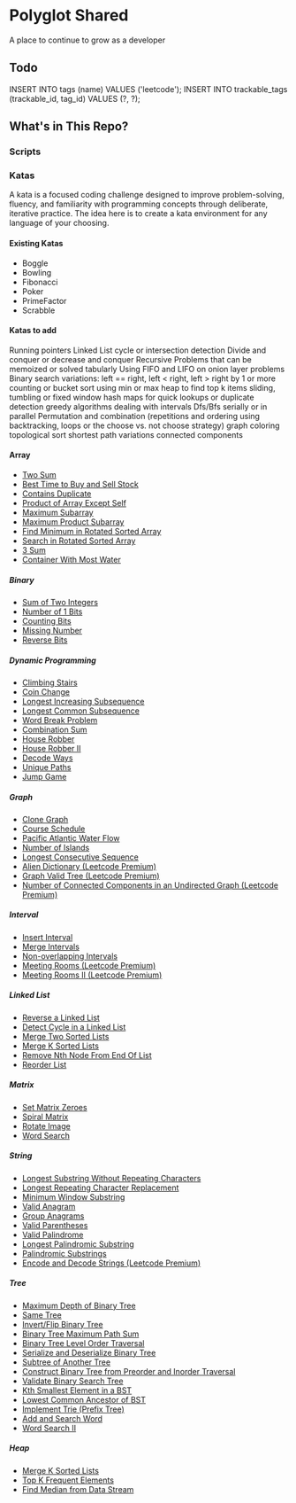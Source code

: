 # Polyglot Shared

A place to continue to grow as a developer

## Todo

INSERT INTO tags (name) VALUES ('leetcode');
INSERT INTO trackable_tags (trackable_id, tag_id) VALUES (?, ?);

## What's in This Repo?

### Scripts

### Katas

A kata is a focused coding challenge designed to improve problem-solving, fluency, and familiarity with programming concepts through deliberate, iterative practice. The idea here is to create a kata environment for any language of your choosing.

#### Existing Katas
- Boggle
- Bowling
- Fibonacci
- Poker
- PrimeFactor
- Scrabble

#### Katas to add

Running pointers
Linked List cycle or intersection detection
Divide and conquer or decrease and conquer
Recursive Problems that can be memoized or solved tabularly
Using FIFO and LIFO on onion layer problems
Binary search variations: left == right, left < right, left > right by 1 or more
counting or bucket sort
using min or max heap to find top k items
sliding, tumbling or fixed window
hash maps for quick lookups or duplicate detection
greedy algorithms
dealing with intervals
Dfs/Bfs serially or in parallel
Permutation and combination (repetitions and ordering using backtracking, loops or the choose vs. not choose strategy)
graph coloring
topological sort
shortest path variations
connected components

#### Array

-   [Two Sum](https://leetcode.com/problems/two-sum/)
-   [Best Time to Buy and Sell Stock](https://leetcode.com/problems/best-time-to-buy-and-sell-stock/)
-   [Contains Duplicate](https://leetcode.com/problems/contains-duplicate/)
-   [Product of Array Except Self](https://leetcode.com/problems/product-of-array-except-self/)
-   [Maximum Subarray](https://leetcode.com/problems/maximum-subarray/)
-   [Maximum Product Subarray](https://leetcode.com/problems/maximum-product-subarray/)
-   [Find Minimum in Rotated Sorted Array](https://leetcode.com/problems/find-minimum-in-rotated-sorted-array/)
-   [Search in Rotated Sorted Array](https://leetcode.com/problems/search-in-rotated-sorted-array/)
-   [3 Sum](https://leetcode.com/problems/3sum/)
-   [Container With Most Water](https://leetcode.com/problems/container-with-most-water/)
##### Binary
-   [Sum of Two Integers](https://leetcode.com/problems/sum-of-two-integers/)
-   [Number of 1 Bits](https://leetcode.com/problems/number-of-1-bits/)
-   [Counting Bits](https://leetcode.com/problems/counting-bits/)
-   [Missing Number](https://leetcode.com/problems/missing-number/)
-   [Reverse Bits](https://leetcode.com/problems/reverse-bits/)
##### Dynamic Programming
-   [Climbing Stairs](https://leetcode.com/problems/climbing-stairs/)
-   [Coin Change](https://leetcode.com/problems/coin-change/)
-   [Longest Increasing Subsequence](https://leetcode.com/problems/longest-increasing-subsequence/)
-   [Longest Common Subsequence](https://leetcode.com/problems/longest-common-subsequence/)
-   [Word Break Problem](https://leetcode.com/problems/word-break/)
-   [Combination Sum](https://leetcode.com/problems/combination-sum-iv/)
-   [House Robber](https://leetcode.com/problems/house-robber/)
-   [House Robber II](https://leetcode.com/problems/house-robber-ii/)
-   [Decode Ways](https://leetcode.com/problems/decode-ways/)
-   [Unique Paths](https://leetcode.com/problems/unique-paths/)
-   [Jump Game](https://leetcode.com/problems/jump-game/)
##### Graph
-   [Clone Graph](https://leetcode.com/problems/clone-graph/)
-   [Course Schedule](https://leetcode.com/problems/course-schedule/)
-   [Pacific Atlantic Water Flow](https://leetcode.com/problems/pacific-atlantic-water-flow/)
-   [Number of Islands](https://leetcode.com/problems/number-of-islands/)
-   [Longest Consecutive Sequence](https://leetcode.com/problems/longest-consecutive-sequence/)
-   [Alien Dictionary (Leetcode Premium)](https://leetcode.com/problems/alien-dictionary/)
-   [Graph Valid Tree (Leetcode Premium)](https://leetcode.com/problems/graph-valid-tree/)
-   [Number of Connected Components in an Undirected Graph (Leetcode Premium)](https://leetcode.com/problems/number-of-connected-components-in-an-undirected-graph/)
##### Interval
-   [Insert Interval](https://leetcode.com/problems/insert-interval/)
-   [Merge Intervals](https://leetcode.com/problems/merge-intervals/)
-   [Non-overlapping Intervals](https://leetcode.com/problems/non-overlapping-intervals/)
-   [Meeting Rooms (Leetcode Premium)](https://leetcode.com/problems/meeting-rooms/)
-   [Meeting Rooms II (Leetcode Premium)](https://leetcode.com/problems/meeting-rooms-ii/)
##### Linked List
-   [Reverse a Linked List](https://leetcode.com/problems/reverse-linked-list/)
-   [Detect Cycle in a Linked List](https://leetcode.com/problems/linked-list-cycle/)
-   [Merge Two Sorted Lists](https://leetcode.com/problems/merge-two-sorted-lists/)
-   [Merge K Sorted Lists](https://leetcode.com/problems/merge-k-sorted-lists/)
-   [Remove Nth Node From End Of List](https://leetcode.com/problems/remove-nth-node-from-end-of-list/)
-   [Reorder List](https://leetcode.com/problems/reorder-list/)
##### Matrix
-   [Set Matrix Zeroes](https://leetcode.com/problems/set-matrix-zeroes/)
-   [Spiral Matrix](https://leetcode.com/problems/spiral-matrix/)
-   [Rotate Image](https://leetcode.com/problems/rotate-image/)
-   [Word Search](https://leetcode.com/problems/word-search/)
##### String
-   [Longest Substring Without Repeating Characters](https://leetcode.com/problems/longest-substring-without-repeating-characters/)
-   [Longest Repeating Character Replacement](https://leetcode.com/problems/longest-repeating-character-replacement/)
-   [Minimum Window Substring](https://leetcode.com/problems/minimum-window-substring/)
-   [Valid Anagram](https://leetcode.com/problems/valid-anagram/)
-   [Group Anagrams](https://leetcode.com/problems/group-anagrams/)
-   [Valid Parentheses](https://leetcode.com/problems/valid-parentheses/)
-   [Valid Palindrome](https://leetcode.com/problems/valid-palindrome/)
-   [Longest Palindromic Substring](https://leetcode.com/problems/longest-palindromic-substring/)
-   [Palindromic Substrings](https://leetcode.com/problems/palindromic-substrings/)
-   [Encode and Decode Strings (Leetcode Premium)](https://leetcode.com/problems/encode-and-decode-strings/)
##### Tree

-   [Maximum Depth of Binary Tree](https://leetcode.com/problems/maximum-depth-of-binary-tree/)
-   [Same Tree](https://leetcode.com/problems/same-tree/)
-   [Invert/Flip Binary Tree](https://leetcode.com/problems/invert-binary-tree/)
-   [Binary Tree Maximum Path Sum](https://leetcode.com/problems/binary-tree-maximum-path-sum/)
-   [Binary Tree Level Order Traversal](https://leetcode.com/problems/binary-tree-level-order-traversal/)
-   [Serialize and Deserialize Binary Tree](https://leetcode.com/problems/serialize-and-deserialize-binary-tree/)
-   [Subtree of Another Tree](https://leetcode.com/problems/subtree-of-another-tree/)
-   [Construct Binary Tree from Preorder and Inorder Traversal](https://leetcode.com/problems/construct-binary-tree-from-preorder-and-inorder-traversal/)
-   [Validate Binary Search Tree](https://leetcode.com/problems/validate-binary-search-tree/)
-   [Kth Smallest Element in a BST](https://leetcode.com/problems/kth-smallest-element-in-a-bst/)
-   [Lowest Common Ancestor of BST](https://leetcode.com/problems/lowest-common-ancestor-of-a-binary-search-tree/)
-   [Implement Trie (Prefix Tree)](https://leetcode.com/problems/implement-trie-prefix-tree/)
-   [Add and Search Word](https://leetcode.com/problems/add-and-search-word-data-structure-design/)
-   [Word Search II](https://leetcode.com/problems/word-search-ii/)
##### Heap
-   [Merge K Sorted Lists](https://leetcode.com/problems/merge-k-sorted-lists/)
-   [Top K Frequent Elements](https://leetcode.com/problems/top-k-frequent-elements/)
-   [Find Median from Data Stream](https://leetcode.com/problems/find-median-from-data-stream/)


